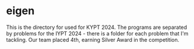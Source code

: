 # eigen
This is the directory for used for KYPT 2024.
The programs are separated by problems for the IYPT 2024 - there is a folder for each problem that I'm tackling. 
Our team placed 4th, earning Silver Award in the competition.
